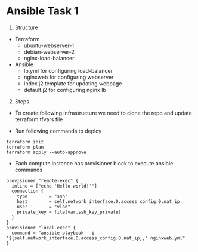 # Ansible Task 1

1. Structure
 - Terraform
    - ubuntu-webserver-1
    - debian-webserver-2
    - nginx-load-balancer
  - Ansible
    - lb.yml for configuring load-balancer
    - nginxweb for configuring webserver
    - index.j2 template for updating webpage
    - default.j2 for configuring nginx lb

2. Steps
  - To create following infrastructure we need to clone the repo and update terraform.tfvars file

  - Run following commands to deploy
  ```
  terraform init
  terraform plan
  terraform apply --auto-approve
  ```  
  - Each compute instance has provisioner block to execute ansible commands
  ```
  provisioner "remote-exec" {
    inline = ["echo 'Hello world!'"]
    connection {
      type        = "ssh"
      host        = self.network_interface.0.access_config.0.nat_ip
      user        = "vlad"
      private_key = file(var.ssh_key_private)
    }
  }
  provisioner "local-exec" {
    command = "ansible-playbook  -i '${self.network_interface.0.access_config.0.nat_ip},' nginxweb.yml"
  }
  ```

